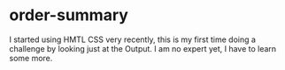 # order-summary
I started using HMTL CSS very recently, this is my first time doing a challenge by looking just at the Output. I am no expert yet, I have to learn some more.
